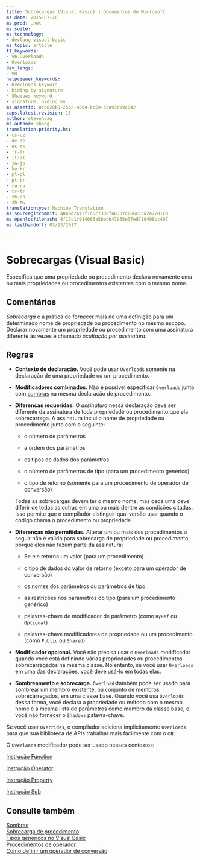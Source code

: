 ```yaml
---
title: Sobrecargas (Visual Basic) | Documentos do Microsoft
ms.date: 2015-07-20
ms.prod: .net
ms.suite: 
ms.technology:
- devlang-visual-basic
ms.topic: article
f1_keywords:
- vb.Overloads
- Overloads
dev_langs:
- VB
helpviewer_keywords:
- Overloads keyword
- hiding by signature
- Shadows keyword
- signature, hiding by
ms.assetid: 0c6820b8-25b2-4664-bc59-5ca93c99c042
caps.latest.revision: 15
author: stevehoag
ms.author: shoag
translation.priority.ht:
- cs-cz
- de-de
- es-es
- fr-fr
- it-it
- ja-jp
- ko-kr
- pl-pl
- pt-br
- ru-ru
- tr-tr
- zh-cn
- zh-tw
translationtype: Machine Translation
ms.sourcegitcommit: a06bd2a17f1d6c7308fa6337c866c1ca2e7281c0
ms.openlocfilehash: 8f17c1f014065a5bebb47935e37ed71d498cc407
ms.lasthandoff: 03/13/2017

---
```

# <a name="overloads-visual-basic"></a>Sobrecargas (Visual Basic)
Especifica que uma propriedade ou procedimento declara novamente uma ou mais propriedades ou procedimentos existentes com o mesmo nome.  
  
## <a name="remarks"></a>Comentários  
 *Sobrecarga* é a prática de fornecer mais de uma definição para um determinado nome de propriedade ou procedimento no mesmo escopo. Declarar novamente um propriedade ou procedimento com uma assinatura diferente às vezes é chamado *ocultação por assinatura*.  
  
## <a name="rules"></a>Regras  
  
-   **Contexto de declaração.** Você pode usar `Overloads` somente na declaração de uma propriedade ou um procedimento.  
  
-   **Modificadores combinados.** Não é possível especificar `Overloads` junto com [sombras](../../../visual-basic/language-reference/modifiers/shadows.md) na mesma declaração de procedimento.  
  
-   **Diferenças requeridas.** O *assinatura* nessa declaração deve ser diferente da assinatura de toda propriedade ou procedimento que ela sobrecarrega. A assinatura inclui o nome de propriedade ou procedimento junto com o seguinte:  
  
    -   o número de parâmetros  
  
    -   a ordem dos parâmetros  
  
    -   os tipos de dados dos parâmetros  
  
    -   o número de parâmetros de tipo (para um procedimento genérico)  
  
    -   o tipo de retorno (somente para um procedimento de operador de conversão)  
  
     Todas as sobrecargas devem ter o mesmo nome, mas cada uma deve diferir de todas as outras em uma ou mais dentre as condições citadas. Isso permite que o compilador distinguir qual versão usar quando o código chama o procedimento ou propriedade.  
  
-   **Diferenças não permitidas.** Alterar um ou mais dos procedimentos a seguir não é válido para sobrecarga de propriedade ou procedimento, porque eles não fazem parte da assinatura:  
  
    -   Se ele retorna um valor (para um procedimento)  
  
    -   o tipo de dados do valor de retorno (exceto para um operador de conversão)  
  
    -   os nomes dos parâmetros ou parâmetros de tipo  
  
    -   as restrições nos parâmetros do tipo (para um procedimento genérico)  
  
    -   palavras-chave de modificador de parâmetro (como `ByRef` ou `Optional`)  
  
    -   palavras-chave modificadores de propriedade ou um procedimento (como `Public` ou `Shared`)  
  
-   **Modificador opcional.** Você não precisa usar o `Overloads` modificador quando você está definindo várias propriedades ou procedimentos sobrecarregados na mesma classe. No entanto, se você usar `Overloads` em uma das declarações, você deve usá-lo em todas elas.  
  
-   **Sombreamento e sobrecarga.** `Overloads`também pode ser usado para sombrear um membro existente, ou conjunto de membros sobrecarregados, em uma classe base. Quando você usa `Overloads` dessa forma, você declara a propriedade ou método com o mesmo nome e a mesma lista de parâmetros como membro da classe base, e você não fornecer o `Shadows` palavra-chave.  
  
 Se você usar `Overrides`, o compilador adiciona implicitamente `Overloads` para que sua biblioteca de APIs trabalhar mais facilmente com o c#.  
  
 O `Overloads` modificador pode ser usado nesses contextos:  
  
 [Instrução Function](../../../visual-basic/language-reference/statements/function-statement.md)  
  
 [Instrução Operator](../../../visual-basic/language-reference/statements/operator-statement.md)  
  
 [Instrução Property](../../../visual-basic/language-reference/statements/property-statement.md)  
  
 [Instrução Sub](../../../visual-basic/language-reference/statements/sub-statement.md)  
  
## <a name="see-also"></a>Consulte também  
 [Sombras](../../../visual-basic/language-reference/modifiers/shadows.md)   
 [Sobrecarga de procedimento](../../../visual-basic/programming-guide/language-features/procedures/procedure-overloading.md)   
 [Tipos genéricos no Visual Basic](../../../visual-basic/programming-guide/language-features/data-types/generic-types.md)   
 [Procedimentos de operador](../../../visual-basic/programming-guide/language-features/procedures/operator-procedures.md)   
 [Como definir um operador de conversão](../../../visual-basic/programming-guide/language-features/procedures/how-to-define-a-conversion-operator.md)
